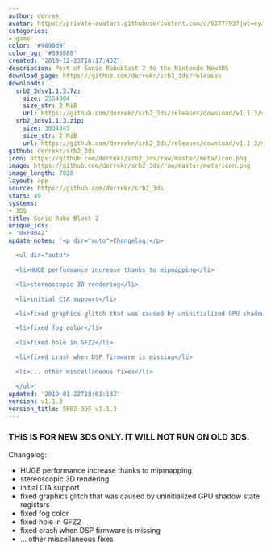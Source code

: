 ```yaml
---
author: derrek
avatar: https://private-avatars.githubusercontent.com/u/6377793?jwt=eyJhbGciOiJIUzI1NiIsInR5cCI6IkpXVCJ9.eyJpc3MiOiJnaXRodWIuY29tIiwiYXVkIjoicmF3LmdpdGh1YnVzZXJjb250ZW50LmNvbSIsImtleSI6ImtleTEiLCJleHAiOjE3MzQ2MzM2NjAsIm5iZiI6MTczNDYzMjQ2MCwicGF0aCI6Ii91LzYzNzc3OTMifQ.j-Czuc-gEtNIDFhLwNm-hDk68CbegiMZQ6kOdL5_3mY&v=4
categories:
- game
color: '#9896d9'
color_bg: '#595880'
created: '2018-12-23T16:17:43Z'
description: Port of Sonic Roboblast 2 to the Nintendo New3DS
download_page: https://github.com/derrekr/srb2_3ds/releases
downloads:
  srb2_3dsv1.1.3.7z:
    size: 2554904
    size_str: 2 MiB
    url: https://github.com/derrekr/srb2_3ds/releases/download/v1.1.3/srb2_3dsv1.1.3.7z
  srb2_3dsv1.1.3.zip:
    size: 3034845
    size_str: 2 MiB
    url: https://github.com/derrekr/srb2_3ds/releases/download/v1.1.3/srb2_3dsv1.1.3.zip
github: derrekr/srb2_3ds
icon: https://github.com/derrekr/srb2_3ds/raw/master/meta/icon.png
image: https://github.com/derrekr/srb2_3ds/raw/master/meta/icon.png
image_length: 7028
layout: app
source: https://github.com/derrekr/srb2_3ds
stars: 49
systems:
- 3DS
title: Sonic Robo Blast 2
unique_ids:
- '0xF0042'
update_notes: '<p dir="auto">Changelog:</p>

  <ul dir="auto">

  <li>HUGE performance increase thanks to mipmapping</li>

  <li>stereoscopic 3D rendering</li>

  <li>initial CIA support</li>

  <li>fixed graphics glitch that was caused by uninitialized GPU shadow state registers</li>

  <li>fixed fog color</li>

  <li>fixed hole in GFZ2</li>

  <li>fixed crash when DSP firmware is missing</li>

  <li>... other miscellaneous fixes</li>

  </ul>'
updated: '2019-01-22T18:01:13Z'
version: v1.1.3
version_title: SRB2 3DS v1.1.3
---
```

### THIS IS FOR NEW 3DS ONLY. IT WILL NOT RUN ON OLD 3DS.

Changelog:
- HUGE performance increase thanks to mipmapping
- stereoscopic 3D rendering
- initial CIA support
- fixed graphics glitch that was caused by uninitialized GPU shadow state registers
- fixed fog color
- fixed hole in GFZ2
- fixed crash when DSP firmware is missing
- ... other miscellaneous fixes